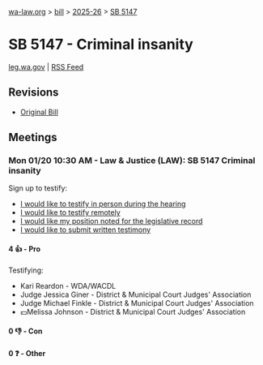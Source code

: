[wa-law.org](/) > [bill](/bill/) > [2025-26](/bill/2025-26/) > [SB 5147](/bill/2025-26/sb/5147/)

# SB 5147 - Criminal insanity
[leg.wa.gov](https://app.leg.wa.gov/billsummary?BillNumber=5147&Year=2025&Initiative=false) | [RSS Feed](./rss.xml)

## Revisions
* [Original Bill](1/)

## Meetings
### Mon 01/20 10:30 AM - Law & Justice (LAW): SB 5147 Criminal insanity
Sign up to testify:
* [I would like to testify in person during the hearing](https://app.leg.wa.gov/csi/Testifier/Add?chamber=House&mId=32464&aId=161500&caId=24793&tId=1)
* [I would like to testify remotely](https://app.leg.wa.gov/csi/Testifier/Add?chamber=House&mId=32464&aId=161500&caId=24793&tId=2)
* [I would like my position noted for the legislative record](https://app.leg.wa.gov/csi/Testifier/Add?chamber=House&mId=32464&aId=161500&caId=24793&tId=3)
* [I would like to submit written testimony](https://app.leg.wa.gov/csi/Testifier/Add?chamber=House&mId=32464&aId=161500&caId=24793&tId=4)

#### 4 👍 - Pro
Testifying:
* Kari Reardon - WDA/WACDL
* Judge Jessica Giner - District & Municipal Court Judges' Association
* Judge Michael Finkle - District & Municipal Court Judges' Association
* 💵Melissa Johnson - District & Municipal Court Judges' Association

#### 0 👎 - Con

#### 0 ❓ - Other
